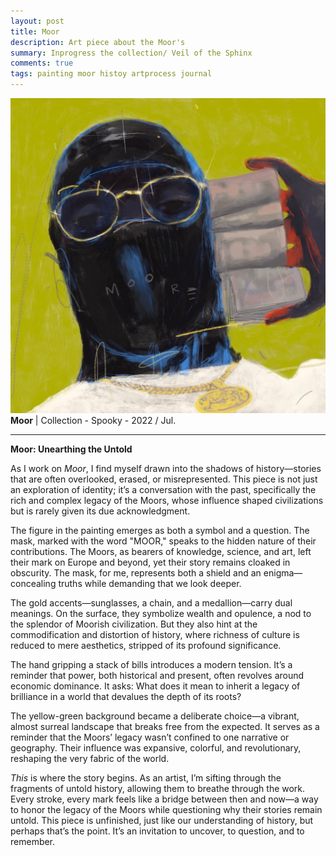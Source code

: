 ```yaml
---
layout: post
title: Moor
description: Art piece about the Moor's
summary: Inprogress the collection/ Veil of the Sphinx
comments: true
tags: painting moor histoy artprocess journal
---
```

![](/assets/img/Moor.jpg)
**Moor** | Collection - Spooky - 2022 / Jul.

---

**Moor: Unearthing the Untold**  

As I work on *Moor*, I find myself drawn into the shadows of history—stories that are often overlooked, erased, or misrepresented. This piece is not just an exploration of identity; it’s a conversation with the past, specifically the rich and complex legacy of the Moors, whose influence shaped civilizations but is rarely given its due acknowledgment.  


The figure in the painting emerges as both a symbol and a question. The mask, marked with the word "MOOR," speaks to the hidden nature of their contributions. The Moors, as bearers of knowledge, science, and art, left their mark on Europe and beyond, yet their story remains cloaked in obscurity. The mask, for me, represents both a shield and an enigma—concealing truths while demanding that we look deeper.  


The gold accents—sunglasses, a chain, and a medallion—carry dual meanings. On the surface, they symbolize wealth and opulence, a nod to the splendor of Moorish civilization. But they also hint at the commodification and distortion of history, where richness of culture is reduced to mere aesthetics, stripped of its profound significance.  


The hand gripping a stack of bills introduces a modern tension. It’s a reminder that power, both historical and present, often revolves around economic dominance. It asks: What does it mean to inherit a legacy of brilliance in a world that devalues the depth of its roots?  


The yellow-green background became a deliberate choice—a vibrant, almost surreal landscape that breaks free from the expected. It serves as a reminder that the Moors’ legacy wasn’t confined to one narrative or geography. Their influence was expansive, colorful, and revolutionary, reshaping the very fabric of the world.  


*This* is where the story begins. As an artist, I’m sifting through the fragments of untold history, allowing them to breathe through the work. Every stroke, every mark feels like a bridge between then and now—a way to honor the legacy of the Moors while questioning why their stories remain untold. This piece is unfinished, just like our understanding of history, but perhaps that’s the point. It’s an invitation to uncover, to question, and to remember.






